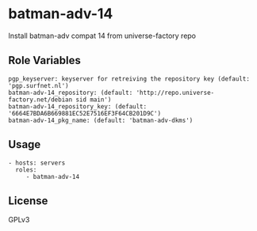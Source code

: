 batman-adv-14
=========================

Install batman-adv compat 14 from universe-factory repo


Role Variables
-------------------------

    pgp_keyserver: keyserver for retreiving the repository key (default: 'pgp.surfnet.nl')
    batman-adv-14_repository: (default: 'http://repo.universe-factory.net/debian sid main')
    batman-adv-14_repository_key: (default: '6664E7BDA6B669881EC52E7516EF3F64CB201D9C')
    batman-adv-14_pkg_name: (default: 'batman-adv-dkms')


Usage
-------------------------

    - hosts: servers
      roles:
         - batman-adv-14


License
-------------------------

GPLv3
